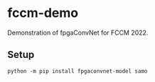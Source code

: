 # fccm-demo

Demonstration of fpgaConvNet for FCCM 2022.

## Setup

```
python -m pip install fpgaconvnet-model samo
```
